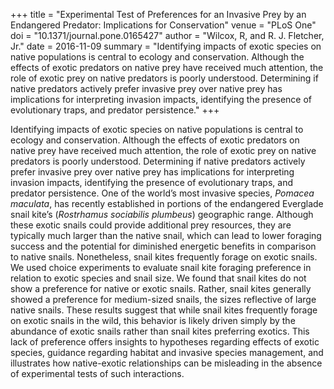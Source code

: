 +++
title = "Experimental Test of Preferences for an Invasive Prey by an Endangered Predator: Implications for Conservation"
venue = "PLoS One"
doi = "10.1371/journal.pone.0165427"
author = "Wilcox, R, and R. J. Fletcher, Jr."
date = 2016-11-09
summary = "Identifying impacts of exotic species on native populations is central to ecology and conservation. Although the effects of exotic predators on native prey have received much attention, the role of exotic prey on native predators is poorly understood. Determining if native predators actively prefer invasive prey over native prey has implications for interpreting invasion impacts, identifying the presence of evolutionary traps, and predator persistence."
+++

Identifying impacts of exotic species on native populations is central to ecology and conservation. Although the effects of exotic predators on native prey have received much attention, the role of exotic prey on native predators is poorly understood. Determining if native predators actively prefer invasive prey over native prey has implications for interpreting invasion impacts, identifying the presence of evolutionary traps, and predator persistence. One of the world’s most invasive species, *Pomacea maculata*, has recently established in portions of the endangered Everglade snail kite’s (*Rostrhamus sociabilis plumbeus*) geographic range. Although these exotic snails could provide additional prey resources, they are typically much larger than the native snail, which can lead to lower foraging success and the potential for diminished energetic benefits in comparison to native snails. Nonetheless, snail kites frequently forage on exotic snails. We used choice experiments to evaluate snail kite foraging preference in relation to exotic species and snail size. We found that snail kites do not show a preference for native or exotic snails. Rather, snail kites generally showed a preference for medium-sized snails, the sizes reflective of large native snails. These results suggest that while snail kites frequently forage on exotic snails in the wild, this behavior is likely driven simply by the abundance of exotic snails rather than snail kites preferring exotics. This lack of preference offers insights to hypotheses regarding effects of exotic species, guidance regarding habitat and invasive species management, and illustrates how native-exotic relationships can be misleading in the absence of experimental tests of such interactions.